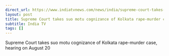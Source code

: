 ```yaml
---
direct_url: https://www.indiatvnews.com/news/india/supreme-court-takes-suo-motu-cognizance-of-kolkata-rape-murder-case-hearing-on-tuesday-rg-kar-hospital-ima-doctors-protest-cbi-probe-latest-updates-2024-08-18-947516
layout: post
title: Supreme Court takes suo motu cognizance of Kolkata rape-murder case, hearing on August 20
subtitle: India TV
tags: []
---
```


Supreme Court takes suo motu cognizance of Kolkata rape-murder case, hearing on August 20
